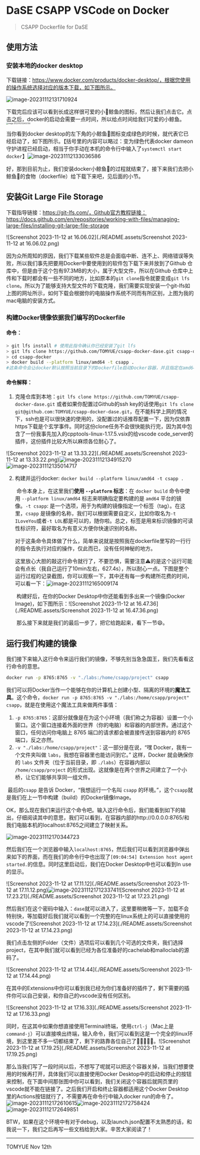 # DaSE CSAPP VSCode on Docker

> CSAPP Dockerfile for DaSE



## 使用方法

### 安装本地的docker desktop

下载链接：https://www.docker.com/products/docker-desktop/，根据您使用的操作系统选择对应的版本下载，如下图所示。

![image-20231112131710924](./README.assets/image-20231112131710924.png)

下载完后应该可以看到长成这样很可爱的小🐳鲸鱼的图标，然后让我们点击它。点击之后，docker的启动会需要一点时间，所以给点时间给我们可爱的小鲸鱼。<img src="./README.assets/image-20231112132455799.png" alt="image-20231112132455799" style="zoom: 33%;" />

当你看到docker desktop的左下角的小鲸鱼🐳图标变成绿色的时候，就代表它已经启动了，如下图所示。【括号里的内容可以略过：变为绿色代表docker dameon守护进程已经启动，相当于你手动在本机的命令行中输入了`systemctl start docker`】![image-20231112133036586](./README.assets/image-20231112133036586.png)

好，那到目前为止，我们安装docker小鲸鱼🐳的过程就结束了，接下来我们去把小鲸鱼🐳的食物（dockerfile）给下载下来吧，见后面的小节。



## 安装Git Large File Storage

下载指导链接：https://git-lfs.com/，Github官方教程链接：https://docs.github.com/en/repositories/working-with-files/managing-large-files/installing-git-large-file-storage

![Screenshot 2023-11-12 at 16.06.02](./README.assets/Screenshot 2023-11-12 at 16.06.02.png)

因为众所周知的原因，我们下载某些软件总是会面临中断、连不上、网络错误等失败，所以我们事先把要用Docker中要使用到的软件包下载下来并放到了Github 仓库中，但是由于这个包有97.3MB的大小，属于大型文件，所以在Github 仓库中上传和下载时都会有一些不同的地方，比如原本的`git clone`指令就要变成`git lfs clone`。所以为了能够支持大型文件的下载克隆，我们需要实现安装一个git-lfs如上图的网址所示，如何下载会根据你的电脑操作系统不同而有所区别，上图为我的mac电脑的安装方式。



### 构建Docker镜像依据我们编写的Dockerfile

#### 命令：

```bash
> git lfs install # 使用此指令确认你已经安装了git lfs
> git lfs clone https://github.com/TOMYUE/csapp-docker-dase.git csapp-docker
> cd csapp-docker
> docker build --platform linux/amd64 -t csapp . 
#这条命令会让docker默认按照当前目录下的Dockerfile启动Docker容器，并且指定在amd64架构下
```

#### 命令解释：

1. 克隆仓库到本地：`git lfs clone https://github.com/TOMYUE/csapp-docker-dase.git` 或者如果你配置过Github的ssh key的话使用`git lfs clone git@github.com:TOMYUE/csapp-docker-dase.git`，在不能科学上网的情况下，ssh也是可以很快速的使用的，没配置过的话推荐配置一下，因为仅依靠https下载是个玄学事件。同时这份clone任务不会很快能执行完，因为其中包含了一份我事先加入的cpptools-linux-1.17.5.vsix的给vscode code_server的插件，这份插件比较大所以麻烦各位耐心了。

![Screenshot 2023-11-12 at 13.33.22](./README.assets/Screenshot 2023-11-12 at 13.33.22.png)![image-20231112134915270](./README.assets/image-20231112134915270.png)![image-20231112135014717](./README.assets/image-20231112135014717.png)



2. 构建并运行docker: `docker build --platform linux/amd64 -t csapp .` 

   ​		命令本身上，在这里我们**使用 `--platform` 标志**：在 `docker build` 命令中使用 `--platform linux/amd64` 标志来明确指定要构建的是 `amd64` 平台的镜像。`-t csapp`: 是一个选项，用于为构建的镜像指定一个标签（tag）。在这里，`csapp` 是镜像的名称，我们可以根据需要自定义，比如你取名为`-t ILoveYou`或者`-t LOL`都是可以的，随你啦。总之，标签是用来标识镜像的可读性标识符，最好取名为有意义方便你快速识别的名称。

   ​		对于这条命令具体做了什么，简单来说就是按照我在dockerfile里写的一行行的指令去执行对应的操作，仅此而已，没有任何神秘的地方。

   ​		这里放心大胆的敲这行命令就行了，不要恐惧，需要注意⚠️的是这个运行可能会有点长（我自己运行了10min左右，627.4s），所以耐心一点。下图是整个运行过程的记录截图，你可以观察一下，其中还有每一步构建所花费的时间，可以看一下：![image-20231112165009174](./README.assets/image-20231112165009174.png)

   ​		构建好后，在你的Docker Desktop中你还能看到多出来一个镜像(Docker Image)，如下图所示：![Screenshot 2023-11-12 at 16.47.36](./README.assets/Screenshot 2023-11-12 at 16.47.36.png)

   ​		那么接下来就是我们的最后一步了，把它给跑起来，看下一节😄。





## 运行我们构建的镜像

​		我们接下来输入这行命令来运行我们的镜像，不够先别当急急国王，我们先看看这行命令的意思。

```bash
docker run -p 8765:8765 -v "./labs:/home/csapp/project" csapp
```

​		我们可以将Docker当作一个能够在你的计算机上创建小型、隔离的环境的**魔法工具**。这个命令，`docker run -p 8765:8765 -v "./labs:/home/csapp/project" csapp`，就是在使用这个魔法工具来做两件事情：

1. `-p 8765:8765`：这部分就像是在为这个小环境（我们称之为容器）设置一个小窗口。这个窗口连接着外面的世界（你的电脑）和容器的内部世界。通过这个窗口，任何访问你电脑上 8765 端口的请求都会被直接传送到容器内的 8765 端口，反之亦然。
2. `-v "./labs:/home/csapp/project"`：这一部分是在说，“嘿 Docker，我有一个文件夹叫做 `labs`，我想在容器里也能访问到它。” 这样，Docker 就会确保你的 `labs` 文件夹（位于当前目录，即 `./labs`）在容器内部以 `/home/csapp/project` 的形式出现。这就像是在两个世界之间建立了一个小桥，让它们能够共享同一组文件。

​		最后的`csapp` 是告诉 Docker，“我想运行一个名叫 `csapp` 的环境。”，这个`csapp`就是我们在上一节中构建（build）的Docker镜像Image。



​		OK，那么现在我们来运行这个命令吧。输入这行命令后，我们能看到如下的输出，仔细阅读其中的意思，我们可以看到，在容器内部的http://0.0.0.0:8765/和我们电脑本机的localhost:8765之间建立了映射关系。

![image-20231112170344723](./README.assets/image-20231112170344723.png)

然后我们在一个浏览器中输入`localhost:8765`，然后我们可以看到浏览器中弹出来如下的界面，而在我们的命令行中也出现了`[09:04:54] Extension host agent started.`的信息。同时这里启动后，我们在Docker Desktop中也可以看到In use的显示。

![Screenshot 2023-11-12 at 17.11.12](./README.assets/Screenshot 2023-11-12 at 17.11.12.png)![image-20231112171233741](./README.assets/image-20231112171233741.png)![Screenshot 2023-11-12 at 17.23.21](./README.assets/Screenshot 2023-11-12 at 17.23.21.png)

然后我们在这个密码中输入：`dase`就可以进入了，这里要稍微等一下，加载不会特别快，等加载好后我们就可以看到一个完整的在linux系统上的可以直接使用的vscode了![Screenshot 2023-11-12 at 17.14.23](./README.assets/Screenshot 2023-11-12 at 17.14.23.png)

我们点击左侧的Folder（文件）选项后可以看到几个可选的文件夹，我们选择project，在其中我们就可以看到已经为各位准备好的cachelab和malloclab的源码了。

![Screenshot 2023-11-12 at 17.14.44](./README.assets/Screenshot 2023-11-12 at 17.14.44.png)

在其中的Extensions中你可以看到我已经为你们准备好的插件了，剩下需要的插件你可以自己安装，和你自己的vscode没有任何区别。

![Screenshot 2023-11-12 at 17.16.33](./README.assets/Screenshot 2023-11-12 at 17.16.33.png)

同时，在这其中如果你想直接使用Terminal终端，使用`ctrl-j`（Mac上是`command-j`）可以直接唤出终端，输入命令，我们可以看到这是一个完全的linux环境，到这里差不多一切都结束了，剩下的路靠各位自己了🙏🏻🤪😜😃。![Screenshot 2023-11-12 at 17.19.25](./README.assets/Screenshot 2023-11-12 at 17.19.25.png)

那么当我们写了一段时间以后，不想写了呢就可以把这个容器关掉，当我们想要使用的时候再打开，具体我们可以直接使用Docker Desktop中的启动和停止的按钮来控制，在下面中间那张图中你可以看到，我们关闭这个容器后就网页里的vscode就不能在链接了。之后我们开启和终止容器都适用这个Docker Desktop里的Actions按钮就行了，不需要再在命令行中输入docker run的命令了。![image-20231112172610615](./README.assets/image-20231112172610615.png)![image-20231112172758424](./README.assets/image-20231112172758424.png)![image-20231112172649851](./README.assets/image-20231112172649851.png) 



BTW，如果在这个环境中有对于debug，以及launch.json配置不太熟悉的话，和我说一下，我们之后再写一些文档给到大家。辛苦大家阅读了！



---

TOMYUE Nov 12th
